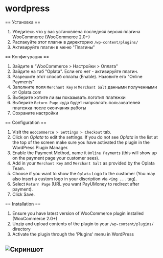 wordpress
=========

== Установка ==

1. Убедитесь что у вас установлена последняя версия плагина WooCommerce (WooCommerce 2.0+)
2. Распакуйте этот плагин в директорию `/wp-content/plugins/`
3. Активируйте плагин в меню "Плагины"


== Конфигурация ==

1. Зайдите в "WooCommerce > Настройки > Оплата"
2. Зайдите на таб "Oplata". Если его нет - активируйте плагин.
3. Разрешите этот способ оплаты (Enable). Назовите его "Online Payments"
4. Заполните поля `Merchant Key` и `Merchant Salt` данными полученными от Oplata.com
5. Выберите хотите ли вы показывать логотип платежки
6. Выберите `Return Page` куда будет напрявлять пользователей платежка после окончания работы
7. Сохраните настройки



== Configuration ==

1. Visit the `WooCommerce > Settings > Checkout` tab.
2. Click on *Oplata* to edit the settings. If you do not see *Oplata* in the list at the top of the screen make sure you have activated the plugin in the WordPress Plugin Manager.
3. Enable the Payment Method, name it `Online Payments` (this will show up on the payment page your customer sees).
4. Add in your `Merchant Key` and `Merchant Salt` as provided by the Oplata Team.
5. Choose if you want to show the `Oplata` Logo to the customer (You may also insert a custom logo in your discription via `<img ...` tag).
6. Select `Return Page` (URL you want PayUMoney to redirect after payment).
7. Click Save.

== Installation ==

1. Ensure you have latest version of WooCommerce plugin installed (WooCommerce 2.0+)
2. Unzip and upload contents of the plugin to your `/wp-content/plugins/` directory
3. Activate the plugin through the 'Plugins' menu in WordPress



![Скриншот][1]
----

[1]: https://raw.githubusercontent.com/oplatacom/wordpress/master/settings.png
